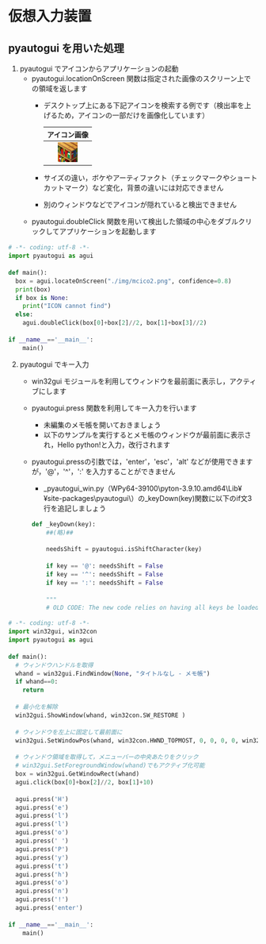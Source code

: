 # 仮想入力装置

## pyautogui を用いた処理
  1. pyautogui でアイコンからアプリケーションの起動
     - pyautogui.locationOnScreen 関数は指定された画像のスクリーン上での領域を返します
        - デスクトップ上にある下記アイコンを検索する例です（検出率を上げるため，アイコンの一部だけを画像化しています）
       
          | アイコン画像 |
          |:--:|
          | ![mcico2.png](./mcico2.png) |
       
        - サイズの違い，ボケやアーティファクト（チェックマークやショートカットマーク）など変化，背景の違いには対応できません
        - 別のウィンドウなどでアイコンが隠れていると検出できません
     - pyautogui.doubleClick 関数を用いて検出した領域の中心をダブルクリックしてアプリケーションを起動します

  ```python
  # -*- coding: utf-8 -*-
  import pyautogui as agui

  def main():
    box = agui.locateOnScreen("./img/mcico2.png", confidence=0.8)
    print(box)
    if box is None:
      print("ICON cannot find")
    else:
      agui.doubleClick(box[0]+box[2]//2, box[1]+box[3]//2)

  if __name__=='__main__':
      main()
  ```

  2. pyautogui でキー入力
     - win32gui モジュールを利用してウィンドウを最前面に表示し，アクティブにします
     - pyautogui.press 関数を利用してキー入力を行います
        - 未編集のメモ帳を開いておきましょう
        - 以下のサンプルを実行するとメモ帳のウィンドウが最前面に表示され，Hello python!と入力，改行されます
     - pyautogui.pressの引数では，\'enter\'，\'esc\'，\'alt\' などが使用できますが，\'@\'，\'\^\'，\'\:\' を入力することができません
        -  \_pyautogui\_win.py（WPy64-39100\\pyton-3.9.10.amd64\\Lib¥¥site-packages\\pyautogui\\）の\_keyDown(key)関数に以下のif文3行を追記しましょう

          ```python
          def _keyDown(key):
              ##(略)##

              needsShift = pyautogui.isShiftCharacter(key)

              if key == '@': needsShift = False
              if key == '^': needsShift = False
              if key == ':': needsShift = False

              """
              # OLD CODE: The new code relies on having all keys be loaded in keyboardMapping from the start.
          ```


  ```python
  # -*- coding: utf-8 -*-
  import win32gui, win32con
  import pyautogui as agui

  def main():
    # ウィンドウハンドルを取得
    whand = win32gui.FindWindow(None, "タイトルなし - メモ帳")
    if whand==0:
      return

    # 最小化を解除
    win32gui.ShowWindow(whand, win32con.SW_RESTORE )

    # ウィンドウを左上に固定して最前面に
    win32gui.SetWindowPos(whand, win32con.HWND_TOPMOST, 0, 0, 0, 0, win32con.SWP_NOSIZE)

    # ウィンドウ領域を取得して，メニューバーの中央あたりをクリック
    # win32gui.SetForegroundWindow(whand)でもアクティブ化可能
    box = win32gui.GetWindowRect(whand)
    agui.click(box[0]+box[2]//2, box[1]+10)

    agui.press('H')
    agui.press('e')
    agui.press('l')
    agui.press('l')
    agui.press('o')
    agui.press(' ')
    agui.press('P')
    agui.press('y')
    agui.press('t')
    agui.press('h')
    agui.press('o')
    agui.press('n')
    agui.press('!')
    agui.press('enter')

  if __name__=='__main__':
      main()
  ```
